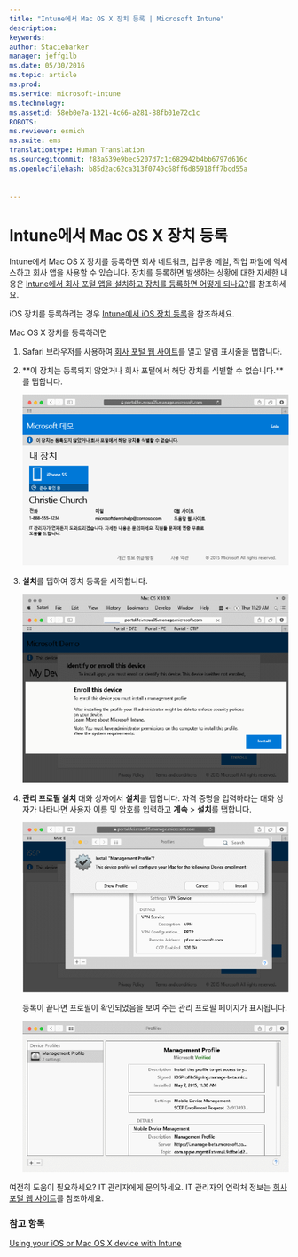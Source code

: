 ```yaml
---
title: "Intune에서 Mac OS X 장치 등록 | Microsoft Intune"
description: 
keywords: 
author: Staciebarker
manager: jeffgilb
ms.date: 05/30/2016
ms.topic: article
ms.prod: 
ms.service: microsoft-intune
ms.technology: 
ms.assetid: 58eb0e7a-1321-4c66-a281-88fb01e72c1c
ROBOTS: 
ms.reviewer: esmich
ms.suite: ems
translationtype: Human Translation
ms.sourcegitcommit: f83a539e9bec5207d7c1c682942b4bb6797d616c
ms.openlocfilehash: b85d2ac62ca313f0740c68ff6d85918ff7bcd55a


---
```



# Intune에서 Mac OS X 장치 등록

Intune에서 Mac OS X 장치를 등록하면 회사 네트워크, 업무용 메일, 작업 파일에 액세스하고 회사 앱을 사용할 수 있습니다. 장치를 등록하면 발생하는 상황에 대한 자세한 내용은 [Intune에서 회사 포털 앱을 설치하고 장치를 등록하면 어떻게 되나요?](what-happens-if-you-install-the-company-portal-app-and-enroll-your-device-in-intune-ios.md)를 참조하세요.

iOS 장치를 등록하려는 경우 [Intune에서 iOS 장치 등록](enroll-your-device-in-intune-ios.md)을 참조하세요.


Mac OS X 장치를 등록하려면

1.  Safari 브라우저를 사용하여 [회사 포털 웹 사이트](https://portal.manage.microsoft.com)를 열고 알림 표시줄을 탭합니다.

2.  **이 장치는 등록되지 않았거나 회사 포털에서 해당 장치를 식별할 수 없습니다.**를 탭합니다.

    ![device-not-enrolled](./media/1-macosx-enroll-tap-enroll.png) 

3.  **설치**를 탭하여 장치 등록을 시작합니다.

    ![tap-install-to-enroll](./media/2-macosx-enroll--install-button.png) 

4.  **관리 프로필 설치** 대화 상자에서 **설치**를 탭합니다. 자격 증명을 입력하라는 대화 상자가 나타나면 사용자 이름 및 암호를 입력하고 **계속** &gt; **설치**를 탭합니다.

    ![install-management-profile](./media/3-macosx-enroll-tap-install.png) 

    등록이 끝나면 프로필이 확인되었음을 보여 주는 관리 프로필 페이지가 표시됩니다.

    ![management-profile-verified](./media/4-macosx-enroll-done.png) 

여전히 도움이 필요하세요? IT 관리자에게 문의하세요. IT 관리자의 연락처 정보는 [회사 포털 웹 사이트](http://portal.manage.microsoft.com)를 참조하세요.

### 참고 항목
[Using your iOS or Mac OS X device with Intune](using-your-ios-or-mac-os-x-device-with-intune.md)


<!--HONumber=Jun16_HO4-->


